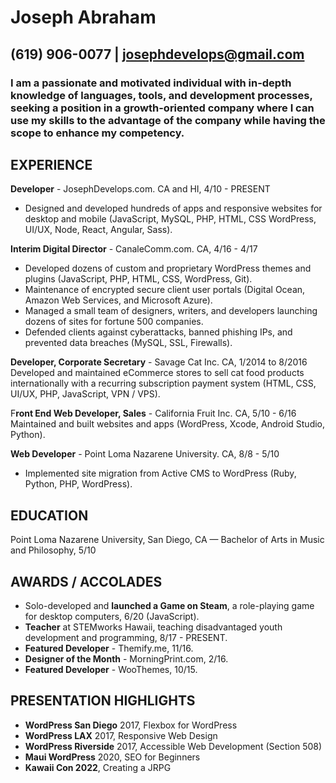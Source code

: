 # Joseph Abraham
## (619) 906-0077 | josephdevelops@gmail.com

### I am a passionate and motivated individual with in-depth knowledge of languages, tools, and development processes, seeking a position in a growth-oriented company where I can use my skills to the advantage of the company while having the scope to enhance my competency.
## EXPERIENCE
**Developer** - JosephDevelops.com. CA and HI, 4/10 - PRESENT
- Designed and developed hundreds of apps and responsive websites for desktop and mobile (JavaScript, MySQL, PHP, HTML, CSS WordPress, UI/UX, Node, React, Angular, Sass).
 
**Interim Digital Director** - CanaleComm.com. CA, 4/16 - 4/17
- Developed dozens of custom and proprietary WordPress themes and plugins (JavaScript, PHP, HTML, CSS, WordPress, Git).
- Maintenance of encrypted secure client user portals (Digital Ocean, Amazon Web Services, and Microsoft Azure).
- Managed a small team of designers, writers, and developers launching dozens of sites for fortune 500 companies.
- Defended clients against cyberattacks, banned phishing IPs, and prevented data breaches (MySQL, SSL, Firewalls).
 
**Developer, Corporate Secretary** - Savage Cat Inc. CA, 1/2014 to 8/2016
Developed and maintained eCommerce stores to sell cat food products internationally with a recurring subscription payment system (HTML, CSS, UI/UX, PHP, JavaScript, VPN / VPS).

F**ront End Web Developer, Sales** - California Fruit Inc. CA, 5/10 - 6/16
Maintained and built websites and apps (WordPress, Xcode, Android Studio, Python).

**Web Developer** - Point Loma Nazarene University. CA, 8/8 - 5/10
- Implemented site migration from Active CMS to WordPress (Ruby, Python, PHP, WordPress).
 
## EDUCATION
Point Loma Nazarene University, San Diego, CA — Bachelor of Arts in Music and Philosophy, 5/10

## AWARDS / ACCOLADES
- Solo-developed and **launched a Game on Steam**, a role-playing game for desktop computers, 6/20 (JavaScript).
- **Teacher** at STEMworks Hawaii, teaching disadvantaged youth development and programming, 8/17 - PRESENT.
- **Featured Developer** - Themify.me, 11/16.
- **Designer of the Month** - MorningPrint.com, 2/16.
- **Featured Developer** - WooThemes, 10/15.
 
## PRESENTATION  HIGHLIGHTS
- **WordPress San Diego** 2017, Flexbox for WordPress
- **WordPress LAX** 2017, Responsive Web Design
- **WordPress Riverside** 2017, Accessible Web Development (Section 508) 
- **Maui WordPress** 2020, SEO for Beginners
- **Kawaii Con 2022**, Creating a JRPG
